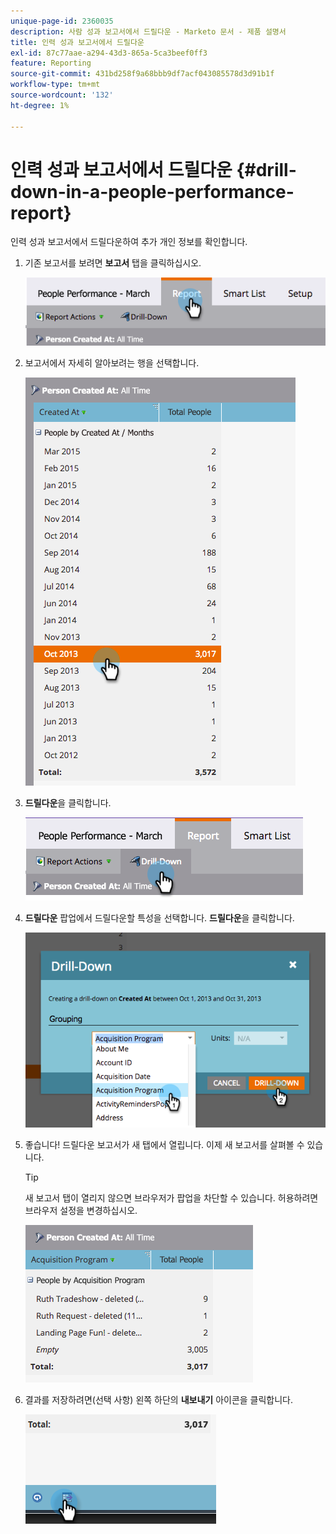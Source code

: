 ```yaml
---
unique-page-id: 2360035
description: 사람 성과 보고서에서 드릴다운 - Marketo 문서 - 제품 설명서
title: 인력 성과 보고서에서 드릴다운
exl-id: 87c77aae-a294-43d3-865a-5ca3beef0ff3
feature: Reporting
source-git-commit: 431bd258f9a68bbb9df7acf043085578d3d91b1f
workflow-type: tm+mt
source-wordcount: '132'
ht-degree: 1%

---
```


# 인력 성과 보고서에서 드릴다운 {#drill-down-in-a-people-performance-report}

인력 성과 보고서에서 드릴다운하여 추가 개인 정보를 확인합니다.

1. 기존 보고서를 보려면 **보고서** 탭을 클릭하십시오.

   ![](assets/one.png)

1. 보고서에서 자세히 알아보려는 행을 선택합니다.

   ![](assets/two.png)

1. **드릴다운**&#x200B;을 클릭합니다.

   ![](assets/three.png)

1. **드릴다운** 팝업에서 드릴다운할 특성을 선택합니다. **드릴다운**&#x200B;을 클릭합니다.

   ![](assets/four.png)

1. 좋습니다! 드릴다운 보고서가 새 탭에서 열립니다. 이제 새 보고서를 살펴볼 수 있습니다.

   >[!TIP]
   >
   >새 보고서 탭이 열리지 않으면 브라우저가 팝업을 차단할 수 있습니다. 허용하려면 브라우저 설정을 변경하십시오.

   ![](assets/five.png)

1. 결과를 저장하려면(선택 사항) 왼쪽 하단의 **내보내기** 아이콘을 클릭합니다.

   ![](assets/six.png)

